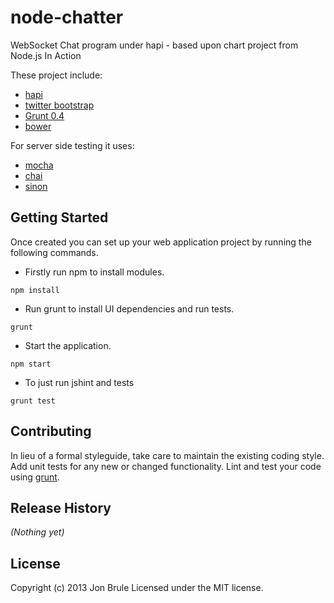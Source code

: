 # node-chatter

WebSocket Chat program under hapi - based upon chart project from Node.js In Action

These project include:

* [hapi](http://spumko.github.io/)
* [twitter bootstrap](http://twitter.github.com/bootstrap/)
* [Grunt 0.4](http://gruntjs.com/)
* [bower](http://bower.io/)

For server side testing it uses:

* [mocha](http://visionmedia.github.io/mocha/)
* [chai](http://chaijs.com/)
* [sinon](http://sinonjs.org/)

## Getting Started

Once created you can set up your web application project by running the following commands.

* Firstly run npm to install modules.

```
npm install
```

* Run grunt to install UI dependencies and run tests.

```
grunt
```

* Start the application.

```
npm start
```

* To just run jshint and tests

```
grunt test
```

## Contributing
In lieu of a formal styleguide, take care to maintain the existing coding style. Add unit tests for any new or changed functionality. Lint and test your code using [grunt](https://github.com/gruntjs/grunt).

## Release History
_(Nothing yet)_

## License
Copyright (c) 2013 Jon Brule
Licensed under the MIT license.